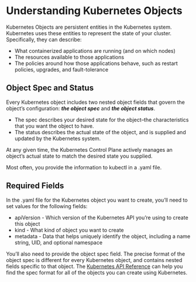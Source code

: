 # Understanding Kubernetes Objects

Kubernetes Objects are persistent entities in the Kubernetes system. Kubernetes uses these entities to represent the state of your cluster. Specifically, they can describe:

- What containerized applications are running (and on which nodes)
- The resources available to those applications
- The policies around how those applications behave, such as restart policies, upgrades, and fault-tolerance

## Object Spec and Status

Every Kubernetes object includes two nested object fields that govern the object’s configuration: ***the object spec*** and ***the object status***. 
- The spec describes your desired state for the object–the characteristics that you want the object to have.
- The status describes the actual state of the object, and is supplied and updated by the Kubernetes system. 

At any given time, the Kubernetes Control Plane actively manages an object’s actual state to match the desired state you supplied. 

Most often, you provide the information to kubectl in a .yaml file. 

## Required Fields

In the .yaml file for the Kubernetes object you want to create, you’ll need to set values for the following fields:

- apiVersion - Which version of the Kubernetes API you’re using to create this object
- kind - What kind of object you want to create
- metadata - Data that helps uniquely identify the object, including a name string, UID, and optional namespace

You’ll also need to provide the object spec field. The precise format of the object spec is different for every Kubernetes object, and contains nested fields specific to that object. The [Kubernetes API Reference](https://kubernetes.io/docs/reference/generated/kubernetes-api/v1.13/) can help you find the spec format for all of the objects you can create using Kubernetes. 